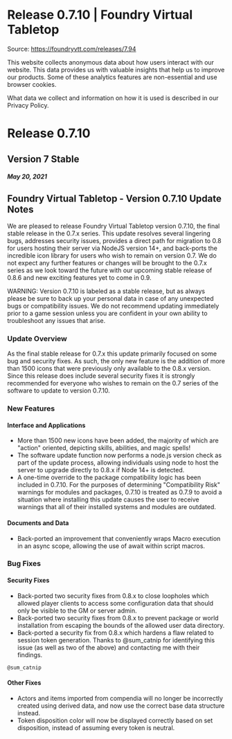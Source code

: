 # Release 0.7.10 | Foundry Virtual Tabletop

Source: https://foundryvtt.com/releases/7.94

This website collects anonymous data about how users interact with our website. This data provides us with 
        valuable insights that help us to improve our products. Some of these analytics features are non-essential 
        and use browser cookies.

What data we collect and information on how it is used is described in our 
        Privacy Policy.


# Release 0.7.10


## Version 7 Stable


##### May 20, 2021


## Foundry Virtual Tabletop - Version 0.7.10 Update Notes

We are pleased to release Foundry Virtual Tabletop version 0.7.10, the final stable release in the 0.7.x series. This update resolves several lingering bugs, addresses security issues, provides a direct path for migration to 0.8 for users hosting their server via NodeJS version 14+, and back-ports the incredible icon library for users who wish to remain on version 0.7. We do not expect any further features or changes will be brought to the 0.7.x series as we look toward the future with our upcoming stable release of 0.8.6 and new exciting features yet to come in 0.9.

WARNING: Version 0.7.10 is labeled as a stable release, but as always please be sure to back up your personal data in case of any unexpected bugs or compatibility issues. We do not recommend updating immediately prior to a game session unless you are confident in your own ability to troubleshoot any issues that arise.


### Update Overview

As the final stable release for 0.7.x this update primarily focused on some bug and security fixes. As such, the only new feature is the addition of more than 1500 icons that were previously only available to the 0.8.x version. Since this release does include several security fixes it is strongly recommended for everyone who wishes to remain on the 0.7 series of the software to update to version 0.7.10.


### New Features


#### Interface and Applications

- More than 1500 new icons have been added, the majority of which are "action" oriented, depicting skills, abilities, and magic spells!
- The software update function now performs a node.js version check as part of the update process, allowing individuals using node to host the server to upgrade directly to 0.8.x if Node 14+ is detected.
- A one-time override to the package compatibility logic has been included in 0.7.10. For the purposes of determining "Compatibility Risk" warnings for modules and packages, 0.7.10 is treated as 0.7.9 to avoid a situation where installing this update causes the user to receive warnings that all of their installed systems and modules are outdated.


#### Documents and Data

- Back-ported an improvement that conveniently wraps Macro execution in an async scope, allowing the use of await within script macros.


### Bug Fixes


#### Security Fixes

- Back-ported two security fixes from 0.8.x to close loopholes which allowed player clients to access some configuration data that should only be visible to the GM or server admin.
- Back-ported two security fixes from 0.8.x to prevent package or world installation from escaping the bounds of the allowed user data directory.
- Back-ported a security fix from 0.8.x which hardens a flaw related to session token generation. Thanks to @sum_catnip for identifying this issue (as well as two of the above) and contacting me with their findings.

`@sum_catnip`
#### Other Fixes

- Actors and items imported from compendia will no longer be incorrectly created using derived data, and now use the correct base data structure instead.
- Token disposition color will now be displayed correctly based on set disposition, instead of assuming every token is neutral.

